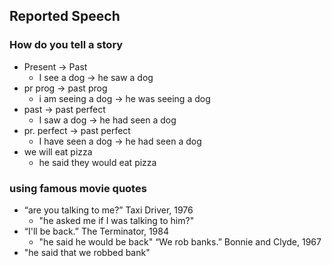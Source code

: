 ## Reported Speech
### How do you tell a story
- Present -> Past
  - I see a dog -> he saw a dog
- pr prog -> past prog
  - i am seeing a dog -> he was seeing a dog
- past -> past perfect
  - I saw a dog -> he had seen a dog
- pr. perfect -> past perfect
  - I have seen a dog -> he had seen a dog
- we will eat pizza
  - he said they would eat pizza

### using famous movie quotes
  - “are you talking to me?” Taxi Driver, 1976
    - "he asked me if I was talking to him?"
  - “I'll be back.” The Terminator, 1984
    - "he said he would be back"
“We rob banks.” Bonnie and Clyde, 1967
 - "he said that we robbed bank"
 
